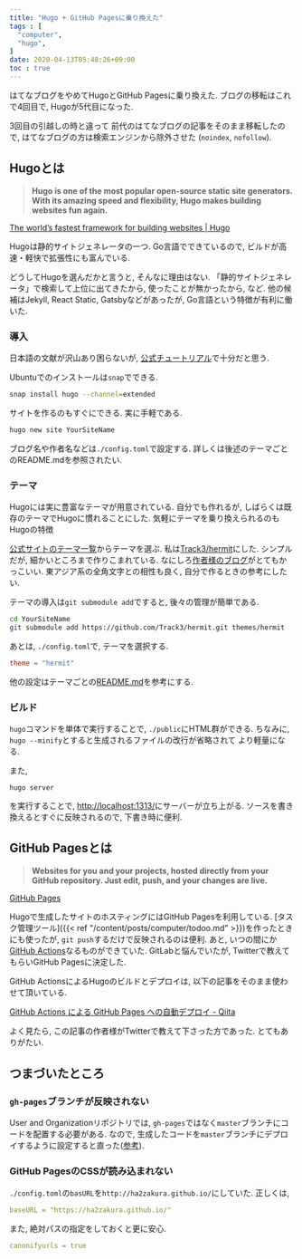 ```yaml
---
title: "Hugo + GitHub Pagesに乗り換えた"
tags : [
  "computer",
  "hugo",
]
date: 2020-04-13T05:48:26+09:00
toc : true
---
```


はてなブログをやめてHugoとGitHub Pagesに乗り換えた. 
ブログの移転はこれで4回目で, 
Hugoが5代目になった. 
<!--more-->
3回目の引越しの時と違って
前代のはてなブログの記事をそのまま移転したので, 
はてなブログの方は検索エンジンから除外させた
(`noindex`, `nofollow`). 

## Hugoとは

>**Hugo is one of the most popular open-source static site generators. With its amazing speed and flexibility, Hugo makes building websites fun again.**  

[The world’s fastest framework for building websites | Hugo](https://gohugo.io/)

Hugoは静的サイトジェネレータの一つ. 
Go言語でできているので, 
ビルドが高速・軽快で拡張性にも富んでいる. 

どうしてHugoを選んだかと言うと, 
そんなに理由はない. 
「静的サイトジェネレータ」で検索して上位に出てきたから, 
使ったことが無かったから, など. 
他の候補はJekyll, React Static, Gatsbyなどがあったが, 
Go言語という特徴が有利に働いた. 

### 導入

日本語の文献が沢山あり困らないが, 
[公式チュートリアル](https://gohugo.io/getting-started/quick-start/)で十分だと思う. 

Ubuntuでのインストールは`snap`でできる. 

```bash
snap install hugo --channel=extended
```

サイトを作るのもすぐにできる. 
実に手軽である. 

```bash
hugo new site YourSiteName
```

ブログ名や作者名などは`./config.toml`で設定する. 
詳しくは後述のテーマごとのREADME.mdを参照されたい.

### テーマ

Hugoには実に豊富なテーマが用意されている. 
自分でも作れるが, 
しばらくは既存のテーマでHugoに慣れることにした. 
気軽にテーマを乗り換えられるのも
Hugoの特徴

[公式サイトのテーマ一覧](https://themes.gohugo.io/)からテーマを選ぶ. 
私は[Track3/hermit](https://github.com/Track3/hermit)にした. 
シンプルだが, 細かいところまで作りこまれている. 
なにしろ[作者様のブログ](https://ojbk.im/)がとてもかっこいい. 
東アジア系の全角文字との相性も良く, 
自分で作るときの参考にしたい. 

テーマの導入は`git submodule add`ですると, 
後々の管理が簡単である. 

```bash
cd YourSiteName
git submodule add https://github.com/Track3/hermit.git themes/hermit
```

あとは, `./config.toml`で, テーマを選択する.

```toml
theme = "hermit"
```

他の設定はテーマごとの[README.md](https://github.com/Track3/hermit/blob/master/README.md)を参考にする.

### ビルド

`hugo`コマンドを単体で実行することで, 
`./public`にHTML群ができる. 
ちなみに, 
`hugo --minify`とすると生成されるファイルの改行が省略されて
より軽量になる.

また, 

```
hugo server
```

を実行することで,
[http://localhost:1313/](http://localhost:1313/)にサーバーが立ち上がる.
ソースを書き換えるとすぐに反映されるので,
下書き時に便利.

## GitHub Pagesとは

>**Websites for you and your projects, hosted directly from your GitHub repository. Just edit, push, and your changes are live.**

[GitHub Pages](https://pages.github.com/)

Hugoで生成したサイトのホスティングにはGitHub Pagesを利用している. 
[タスク管理ツール]({{< ref "/content/posts/computer/todoo.md" >}})を作ったときにも使ったが,
`git push`するだけで反映されるのは便利.
あと, いつの間にか[GitHub Actions](https://github.com/features/actions)なるものができていた.
GitLabと悩んでいたが, Twitterで教えてもらいGitHub Pagesに決定した.

GitHub ActionsによるHugoのビルドとデプロイは, 以下の記事をそのまま使わせて頂いている.

[GitHub Actions による GitHub Pages への自動デプロイ - Qiita](https://qiita.com/peaceiris/items/d401f2e5724fdcb0759d)

よく見たら, この記事の作者様がTwitterで教えて下さった方であった.
とてもありがたい.

## つまづいたところ

### `gh-pages`ブランチが反映されない

User and Organizationリポジトリでは, 
`gh-pages`ではなく`master`ブランチにコードを配置する必要がある.
なので, 
生成したコードを`master`ブランチにデプロイするように設定すると直った([参考](https://qiita.com/peaceiris/items/d401f2e5724fdcb0759d#user-and-organization-%E3%83%AA%E3%83%9D%E3%82%B8%E3%83%88%E3%83%AA%E3%81%AE%E5%A0%B4%E5%90%88)).


### GitHub PagesのCSSが読み込まれない

`./config.toml`の`basURL`を`http://ha2zakura.github.io/`にしていた.
正しくは,

```yml
baseURL = "https://ha2zakura.github.io/"
```

また, 絶対パスの指定をしておくと更に安心.

```yml
canonifyurls = true
```
